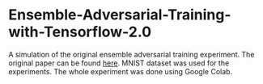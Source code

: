 # Ensemble-Adversarial-Training-with-Tensorflow-2.0
A simulation of the original ensemble adversarial training experiment. 
The original paper can be found [here](https://arxiv.org/abs/1705.07204).
MNIST dataset was used for the experiments. The whole experiment was done using Google Colab.
